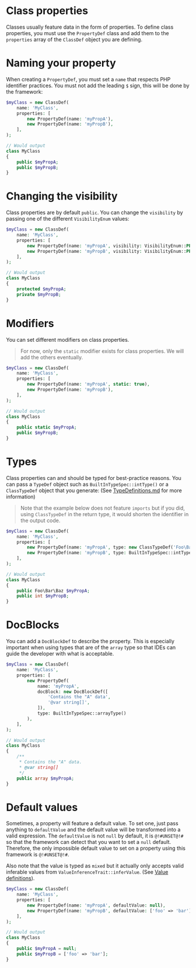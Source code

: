 # Class properties

Classes usually feature data in the form of properties. To define class properties, you must use the `PropertyDef` class and add them to the `properties` array of the `ClassDef` object you are defining.

# Naming your property

When creating a `PropertyDef`, you must set a `name` that respects PHP identifier practices. You must not add the leading `$` sign, this will be done by the framework:

```php
$myClass = new ClassDef(
    name: 'MyClass',
    properties: [
        new PropertyDef(name: 'myPropA'),
        new PropertyDef(name: 'myPropB'),
    ],
);

// Would output
class MyClass
{
    public $myPropA;
    public $myPropB;
}
```

# Changing the visibility

Class properties are by default `public`. You can change the `visibility` by passing one of the different `VisibilityEnum` values:

```php
$myClass = new ClassDef(
    name: 'MyClass',
    properties: [
        new PropertyDef(name: 'myPropA', visibility: VisibilityEnum::PROTECTED),
        new PropertyDef(name: 'myPropB', visibility: VisibilityEnum::PRIVATE),    
    ],
);

// Would output
class MyClass
{
    protected $myPropA;
    private $myPropB;
}
```

# Modifiers

You can set different modifiers on class properties.

> For now, only the `static` modifier exists for class properties. We will add the others eventually.

```php
$myClass = new ClassDef(
    name: 'MyClass',
    properties: [
        new PropertyDef(name: 'myPropA', static: true),
        new PropertyDef(name: 'myPropB'),    
    ],
);

// Would output
class MyClass
{
    public static $myPropA;
    public $myPropB;
}
```

# Types

Class properties can and should be typed for best-practice reasons. You can pass a `TypeDef` object such as `BuiltInTypeSpec::intType()` or a `ClassTypeDef` object that you generate: (See [TypeDefinitions.md](../TypeDefinitions.md) for more information)

> Note that the example below does not feature `imports` but if you did, using `ClassTypeDef` in the return type, it would shorten the identifier in the output code.

```php
$myClass = new ClassDef(
    name: 'MyClass',
    properties: [
        new PropertyDef(name: 'myPropA', type: new ClassTypeDef('Foo\Bar\Baz')),
        new PropertyDef(name: 'myPropB', type: BuiltInTypeSpec::intType()),
    ],
);

// Would output
class MyClass
{
    public Foo\Bar\Baz $myPropA;
    public int $myPropB;
}
```

# DocBlocks

You can add a `DocBlockDef` to describe the property. This is especially important when using types that are of the `array` type so that IDEs can guide the developer with what is acceptable.

```php
$myClass = new ClassDef(
    name: 'MyClass',
    properties: [
        new PropertyDef(
            name: 'myPropA',
            docBlock: new DocBlockDef([
                'Contains the "A" data',
                '@var string[]',
            ]),
            type: BuiltInTypeSpec::arrayType()
        ),    
    ],
);

// Would output
class MyClass
{
    /**
     * Contains the "A" data. 
     * @var string[] 
     */
    public array $myPropA;
}
```

# Default values

Sometimes, a property will feature a default value. To set one, just pass anything to `defaultValue` and the default value will be transformed into a valid expression. The `defaultValue` is not `null` by default, it is `@!#UNSET@!#` so that the framework can detect that you want to set a `null` default. Therefore, the only impossible default value to set on a property using this framework is `@!#UNSET@!#`.

Also note that the value is typed as `mixed` but it actually only accepts valid inferable values from `ValueInferenceTrait::inferValue`. (See [Value definitions](../ValueDefinitions.md)).

```php
$myClass = new ClassDef(
    name: 'MyClass',
    properties: [
        new PropertyDef(name: 'myPropA', defaultValue: null),
        new PropertyDef(name: 'myPropB', defaultValue: ['foo' => 'bar']),
    ],
);

// Would output
class MyClass
{
    public $myPropA = null;
    public $myPropB = ['foo' => 'bar'];
}
```